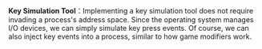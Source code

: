 **Key Simulation Tool**：Implementing a key simulation tool does not require invading a process's address space. Since the operating system manages I/O devices, we can simply simulate key press events. Of course, we can also inject key events into a process, similar to how game modifiers work.
